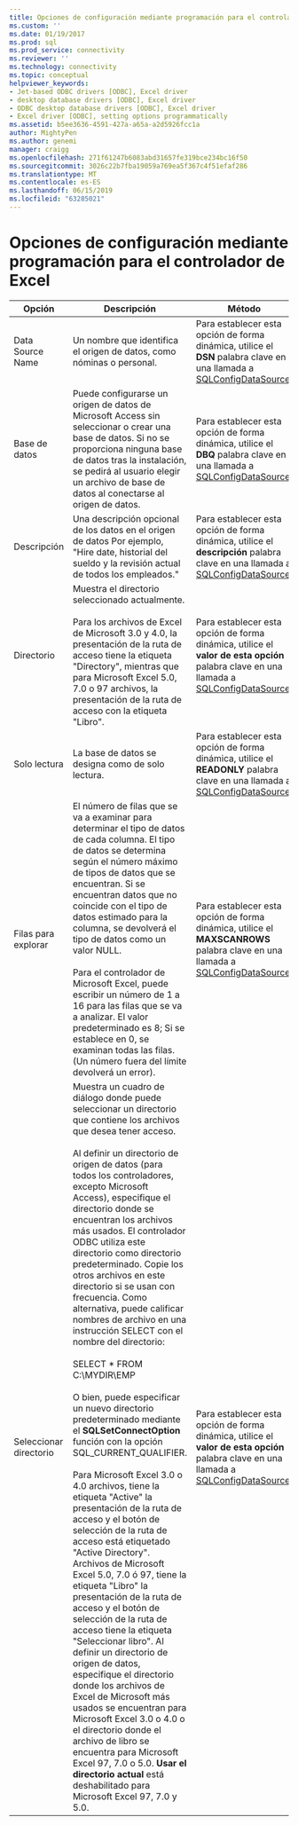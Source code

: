 ```yaml
---
title: Opciones de configuración mediante programación para el controlador de Excel | Microsoft Docs
ms.custom: ''
ms.date: 01/19/2017
ms.prod: sql
ms.prod_service: connectivity
ms.reviewer: ''
ms.technology: connectivity
ms.topic: conceptual
helpviewer_keywords:
- Jet-based ODBC drivers [ODBC], Excel driver
- desktop database drivers [ODBC], Excel driver
- ODBC desktop database drivers [ODBC], Excel driver
- Excel driver [ODBC], setting options programmatically
ms.assetid: b5ee3636-4591-427a-a65a-a2d5926fcc1a
author: MightyPen
ms.author: genemi
manager: craigg
ms.openlocfilehash: 271f61247b6083abd31657fe319bce234bc16f50
ms.sourcegitcommit: 3026c22b7fba19059a769ea5f367c4f51efaf286
ms.translationtype: MT
ms.contentlocale: es-ES
ms.lasthandoff: 06/15/2019
ms.locfileid: "63285021"
---
```

# <a name="setting-options-programmatically-for-the-excel-driver"></a>Opciones de configuración mediante programación para el controlador de Excel

|Opción|Descripción|Método|  
|------------|-----------------|------------|  
|Data Source Name|Un nombre que identifica el origen de datos, como nóminas o personal.|Para establecer esta opción de forma dinámica, utilice el **DSN** palabra clave en una llamada a [SQLConfigDataSource](../../odbc/microsoft/odbc-jet-sqlconfigdatasource-excel-driver.md).|  
|Base de datos|Puede configurarse un origen de datos de Microsoft Access sin seleccionar o crear una base de datos. Si no se proporciona ninguna base de datos tras la instalación, se pedirá al usuario elegir un archivo de base de datos al conectarse al origen de datos.|Para establecer esta opción de forma dinámica, utilice el **DBQ** palabra clave en una llamada a [SQLConfigDataSource](../../odbc/microsoft/odbc-jet-sqlconfigdatasource-excel-driver.md).|  
|Descripción|Una descripción opcional de los datos en el origen de datos Por ejemplo, "Hire date, historial del sueldo y la revisión actual de todos los empleados."|Para establecer esta opción de forma dinámica, utilice el **descripción** palabra clave en una llamada a [SQLConfigDataSource](../../odbc/microsoft/odbc-jet-sqlconfigdatasource-excel-driver.md).|  
|Directorio|Muestra el directorio seleccionado actualmente.<br /><br /> Para los archivos de Excel de Microsoft 3.0 y 4.0, la presentación de la ruta de acceso tiene la etiqueta "Directory", mientras que para Microsoft Excel 5.0, 7.0 o 97 archivos, la presentación de la ruta de acceso con la etiqueta "Libro".|Para establecer esta opción de forma dinámica, utilice el **valor de esta opción** palabra clave en una llamada a [SQLConfigDataSource](../../odbc/microsoft/odbc-jet-sqlconfigdatasource-excel-driver.md).|  
|Solo lectura|La base de datos se designa como de solo lectura.|Para establecer esta opción de forma dinámica, utilice el **READONLY** palabra clave en una llamada a [SQLConfigDataSource](../../odbc/microsoft/odbc-jet-sqlconfigdatasource-excel-driver.md).|  
|Filas para explorar|El número de filas que se va a examinar para determinar el tipo de datos de cada columna. El tipo de datos se determina según el número máximo de tipos de datos que se encuentran. Si se encuentran datos que no coincide con el tipo de datos estimado para la columna, se devolverá el tipo de datos como un valor NULL.<br /><br /> Para el controlador de Microsoft Excel, puede escribir un número de 1 a 16 para las filas que se va a analizar. El valor predeterminado es 8; Si se establece en 0, se examinan todas las filas. (Un número fuera del límite devolverá un error).|Para establecer esta opción de forma dinámica, utilice el **MAXSCANROWS** palabra clave en una llamada a [SQLConfigDataSource](../../odbc/microsoft/odbc-jet-sqlconfigdatasource-excel-driver.md).|  
|Seleccionar directorio|Muestra un cuadro de diálogo donde puede seleccionar un directorio que contiene los archivos que desea tener acceso.<br /><br /> Al definir un directorio de origen de datos (para todos los controladores, excepto Microsoft Access), especifique el directorio donde se encuentran los archivos más usados. El controlador ODBC utiliza este directorio como directorio predeterminado. Copie los otros archivos en este directorio si se usan con frecuencia. Como alternativa, puede calificar nombres de archivo en una instrucción SELECT con el nombre del directorio:<br /><br /> SELECT \* FROM C:\MYDIR\EMP<br /><br /> O bien, puede especificar un nuevo directorio predeterminado mediante el **SQLSetConnectOption** función con la opción SQL_CURRENT_QUALIFIER.<br /><br /> Para Microsoft Excel 3.0 o 4.0 archivos, tiene la etiqueta "Active" la presentación de la ruta de acceso y el botón de selección de la ruta de acceso está etiquetado "Active Directory". Archivos de Microsoft Excel 5.0, 7.0 ó 97, tiene la etiqueta "Libro" la presentación de la ruta de acceso y el botón de selección de la ruta de acceso tiene la etiqueta "Seleccionar libro". Al definir un directorio de origen de datos, especifique el directorio donde los archivos de Excel de Microsoft más usados se encuentran para Microsoft Excel 3.0 o 4.0 o el directorio donde el archivo de libro se encuentra para Microsoft Excel 97, 7.0 o 5.0. **Usar el directorio actual** está deshabilitado para Microsoft Excel 97, 7.0 y 5.0.|Para establecer esta opción de forma dinámica, utilice el **valor de esta opción** palabra clave en una llamada a [SQLConfigDataSource](../../odbc/microsoft/odbc-jet-sqlconfigdatasource-excel-driver.md).|
